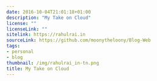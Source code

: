 ```yaml
---
date: 2016-10-04T21:01:18+01:00
description: "My Take on Cloud"
license: ""
licenseLink: ""
sitelink: https://rahulrai.in
sourceLink: https://github.com/moonytheloony/Blog-Web
tags:
- personal
- blog
thumbnail: /img/rahulrai_in-tn.png
title: My Take on Cloud
---
```

